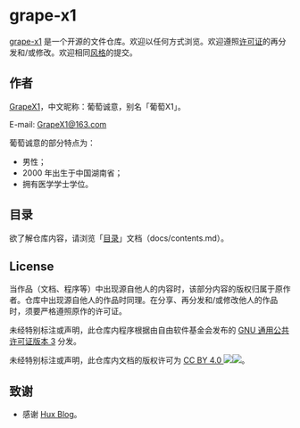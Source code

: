 # grape-x1

[grape-x1](https://github.com/GrapeX1/grape-x1) 是一个开源的文件仓库。欢迎以任何方式浏览。欢迎遵照[许可证](README.md#License)的再分发和/或修改。欢迎相同[风格](docs/document-style-guide.md)的提交。

## 作者

[GrapeX1](https://github.com/GrapeX1)，中文昵称：葡萄诚意，别名「葡萄X1」。

E-mail: <GrapeX1@163.com>

葡萄诚意的部分特点为：

- 男性；
- 2000 年出生于中国湖南省；
- 拥有医学学士学位。

## 目录

欲了解仓库内容，请浏览「[目录](docs/contents.md)」文档（docs/contents.md）。

## License

当作品（文档、程序等）中出现源自他人的内容时，该部分内容的版权归属于原作者。仓库中出现源自他人的作品时同理。在分享、再分发和/或修改他人的作品时，须要严格遵照原作的许可证。

未经特别标注或声明，此仓库内程序根据由自由软件基金会发布的 [GNU 通用公共许可证版本 3](https://www.gnu.org/licenses/gpl-3.0.txt) 分发。

未经特别标注或声明，此仓库内文档的版权许可为 [CC BY 4.0 ![](https://chooser-beta.creativecommons.org/img/cc-logo.f0ab4ebe.svg)![](https://chooser-beta.creativecommons.org/img/cc-by.21b728bb.svg)](https://creativecommons.org/licenses/by/4.0/?ref=chooser-v1)。

## 致谢

- 感谢 [Hux Blog](https://github.com/Huxpro/huxpro.github.io)。
